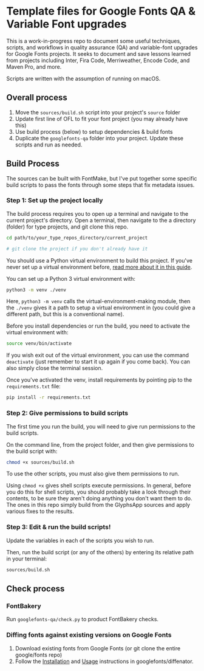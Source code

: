 # Template files for Google Fonts QA & Variable Font upgrades

This is a work-in-progress repo to document some useful techniques, scripts, and workflows in quality assurance (QA) and variable-font upgrades for Google Fonts projects. It seeks to document and save lessons learned from projects including Inter, Fira Code, Merriweather, Encode Code, and Maven Pro, and more.

Scripts are written with the assumption of running on macOS.

## Overall process

1. Move the `sources/build.sh` script into your project's `source` folder
2. Update first line of OFL to fit your font project (you may already have this)
3. Use build process (below) to setup dependencies & build fonts
4. Duplicate the `googlefonts-qa` folder into your project. Update these scripts and run as needed.

## Build Process

The sources can be built with FontMake, but I've put together some specific build scripts to pass the fonts through some steps that fix metadata issues.

### Step 1: Set up the project locally

The build process requires you to open up a terminal and navigate to the current project's directory. Open a terminal, then navigate to the a directory (folder) for type projects, and git clone this repo.

```bash
cd path/to/your_type_repos_directory/current_project

# git clone the project if you don't already have it
```

You should use a Python virtual environment to build this project. If you've never set up a virtual environment before, [read more about it in this guide](https://packaging.python.org/tutorials/installing-packages/#creating-virtual-environments).

You can set up a Python 3 virtual environment with:

```bash
python3 -m venv ./venv
```

Here, `python3 -m venv` calls the virtual-environment-making module, then the `./venv` gives it a path to setup a virtual environment in (you could give a different path, but this is a conventional name). 

Before you install dependencies or run the build, you need to activate the virtual environment with:

```bash
source venv/bin/activate
```

If you wish exit out of the virtual environment, you can use the command `deactivate` (just remember to start it up again if you come back). You can also simply close the terminal session.

Once you've activated the venv, install requirements by pointing pip to the `requirements.txt` file:

```bash
pip install -r requirements.txt
```

### Step 2: Give permissions to build scripts

The first time you run the build, you will need to give run permissions to the build scripts.

On the command line, from the project folder, and then give permissions to the build script with:

```bash
chmod +x sources/build.sh
```

To use the other scripts, you must also give them permissions to run.

Using `chmod +x` gives shell scripts execute permissions. In general, before you do this for shell scripts, you should probably take a look through their contents, to be sure they aren't doing anything you don't want them to do. The ones in this repo simply build from the GlyphsApp sources and apply various fixes to the results.

### Step 3: Edit & run the build scripts!

Update the variables in each of the scripts you wish to run.

Then, run the build script (or any of the others) by entering its relative path in your terminal:

```bash
sources/build.sh
```

## Check process

### FontBakery 

Run `googlefonts-qa/check.py` to product FontBakery checks.

### Diffing fonts against existing versions on Google Fonts

1. Download existing fonts from Google Fonts (or git clone the entire google/fonts repo)
2. Follow the [Installation](https://github.com/googlefonts/fontdiffenator#installation) and [Usage](https://github.com/googlefonts/fontdiffenator#usage) instructions in googlefonts/diffenator.